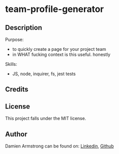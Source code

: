 # team-profile-generator

## Description
Purpose:
- to quickly create a page for your project team
- in WHAT fucking context is this useful. honestly

Skills:
- JS, node, inquirer, fs, jest tests

## Credits

## License
This project falls under the MIT license.

## Author
Damien Armstrong can be found on: <a href="https://www.linkedin.com/in/damien-armstrong-412319138/">Linkedin</a>, <a href="https://github.com/pirosvs">Github</a>